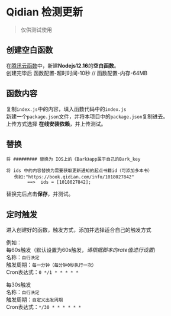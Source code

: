# Qidian 检测更新
> 仅供测试使用

## 创建空白函数

在[腾讯云函数](https://console.cloud.tencent.com/scf/index/1)中，新建**Nodejs12.16**的**空白函数**。  
创建完毕后 函数配置-超时时间-10秒  //  函数配置-内存-64MB

## 函数内容
复制`index.js`中的内容，填入函数代码中的`index.js`   
新建一个`package.json`文件，并将本项目中的`package.json`复制进去。  
上传方式选择 **在线安装依赖**，并上传测试。

## 替换
```
将 ######### 替换为 IOS上的《Bark》app属于自己的Bark_key  
   
将 ids 中的内容替换为需要获取更新通知的起点书籍id（可添加多本书）   
   例如:"https://book.qidian.com/info/1018027842"
        ==>  ids = [1018027842];
```  
  
替换完后点击**保存**，并测试。

## 定时触发
进入创建好的函数，触发方式，添加并选择适合自己的触发方式  

例如：  
每60s触发（默认设置为60s触发，*请根据脚本的rate值进行设置*）  
名称：`自行决定`  
触发周期：`每一分钟（每分钟0秒执行一次）`  
Cron表达式：`0 */1 * * * * *`

每30s触发  
名称：`自行决定`  
触发周期：`自定义出发周期`  
Cron表达式：`*/30 * * * * * *`
